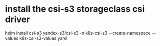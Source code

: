 # install the csi-s3 storageclass csi driver
helm install csi-s3 yandex-s3/csi-s3 -n k8s-csi-s3 --create-namespace --values k8s-csi-s3-values.yaml
